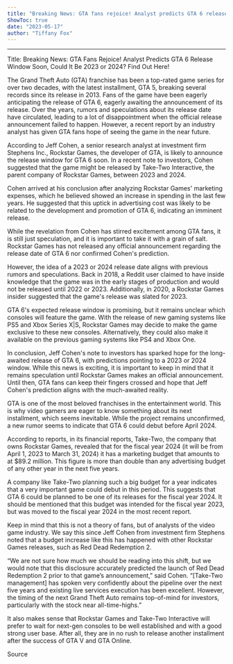 ```yaml
---
title: "Breaking News: GTA fans rejoice! Analyst predicts GTA 6 release window soon, could it be 2023 or 2024? Find out here!"
ShowToc: true 
date: "2023-05-17"
author: "Tiffany Fox"
---
```

*****
Title: Breaking News: GTA Fans Rejoice! Analyst Predicts GTA 6 Release Window Soon, Could It Be 2023 or 2024? Find Out Here!

The Grand Theft Auto (GTA) franchise has been a top-rated game series for over two decades, with the latest installment, GTA 5, breaking several records since its release in 2013. Fans of the game have been eagerly anticipating the release of GTA 6, eagerly awaiting the announcement of its release. Over the years, rumors and speculations about its release date have circulated, leading to a lot of disappointment when the official release announcement failed to happen. However, a recent report by an industry analyst has given GTA fans hope of seeing the game in the near future.

According to Jeff Cohen, a senior research analyst at investment firm Stephens Inc., Rockstar Games, the developer of GTA, is likely to announce the release window for GTA 6 soon. In a recent note to investors, Cohen suggested that the game might be released by Take-Two Interactive, the parent company of Rockstar Games, between 2023 and 2024.

Cohen arrived at his conclusion after analyzing Rockstar Games' marketing expenses, which he believed showed an increase in spending in the last few years. He suggested that this uptick in advertising cost was likely to be related to the development and promotion of GTA 6, indicating an imminent release.

While the revelation from Cohen has stirred excitement among GTA fans, it is still just speculation, and it is important to take it with a grain of salt. Rockstar Games has not released any official announcement regarding the release date of GTA 6 nor confirmed Cohen's prediction.

However, the idea of a 2023 or 2024 release date aligns with previous rumors and speculations. Back in 2018, a Reddit user claimed to have inside knowledge that the game was in the early stages of production and would not be released until 2022 or 2023. Additionally, in 2020, a Rockstar Games insider suggested that the game's release was slated for 2023.

GTA 6's expected release window is promising, but it remains unclear which consoles will feature the game. With the release of new gaming systems like PS5 and Xbox Series X|S, Rockstar Games may decide to make the game exclusive to these new consoles. Alternatively, they could also make it available on the previous gaming systems like PS4 and Xbox One.

In conclusion, Jeff Cohen's note to investors has sparked hope for the long-awaited release of GTA 6, with predictions pointing to a 2023 or 2024 window. While this news is exciting, it is important to keep in mind that it remains speculation until Rockstar Games makes an official announcement. Until then, GTA fans can keep their fingers crossed and hope that Jeff Cohen's prediction aligns with the much-awaited reality.


GTA is one of the most beloved franchises in the entertainment world. This is why video gamers are eager to know something about its next installment, which seems inevitable. While the project remains unconfirmed, a new rumor seems to indicate that GTA 6 could debut before April 2024.
 
According to reports, in its financial reports, Take-Two, the company that owns Rockstar Games, revealed that for the fiscal year 2024 (it will be from April 1, 2023 to March 31, 2024) it has a marketing budget that amounts to at $89.2 million. This figure is more than double than any advertising budget of any other year in the next five years.
 
A company like Take-Two planning such a big budget for a year indicates that a very important game could debut in this period. This suggests that GTA 6 could be planned to be one of its releases for the fiscal year 2024. It should be mentioned that this budget was intended for the fiscal year 2023, but was moved to the fiscal year 2024 in the most recent report.
 
Keep in mind that this is not a theory of fans, but of analysts of the video game industry. We say this since Jeff Cohen from investment firm Stephens noted that a budget increase like this has happened with other Rockstar Games releases, such as Red Dead Redemption 2.
 
“We are not sure how much we should be reading into this shift, but we would note that this disclosure accurately predicted the launch of Red Dead Redemption 2 prior to that game’s announcement,” said Cohen. “[Take-Two management] has spoken very confidently about the pipeline over the next five years and existing live services execution has been excellent. However, the timing of the next Grand Theft Auto remains top-of-mind for investors, particularly with the stock near all-time-highs.”
 
It also makes sense that Rockstar Games and Take-Two Interactive will prefer to wait for next-gen consoles to be well established and with a good strong user base. After all, they are in no rush to release another installment after the success of GTA V and GTA Online.
 
Source




